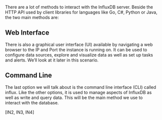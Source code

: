 There are a lot of methods to interact with the InfluxDB server. Beside the HTTP API used by client libraries for languages like Go, C#, Python or Java, the two main methods are:

## Web Interface

There is also a graphical user interface (UI) available by navigating a web browser to the IP and Port the instance is running on. It can be used to configure data sources, explore and visualize data as well as set up tasks and alerts. We’ll look at it later in this scenario.

## Command Line

The last option we will talk about is the command line interface (CLI) called influx. Like the other options, it is used to manage aspects of InfluxDB as well as write and query data. This will be the main method we use to interact with the database.

[IN2, IN3, IN4]